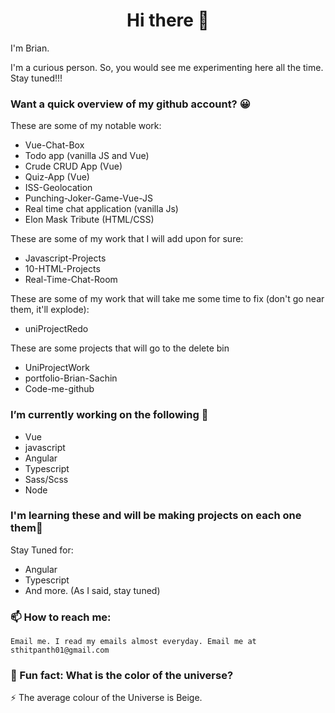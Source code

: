 <h1 align="center">Hi there 👋</h1>

I'm Brian.

I'm a curious person. So, you would see me experimenting here all the time. Stay tuned!!!

### Want a quick overview of my github account? 😀

   These are some of my notable work:
   
   - Vue-Chat-Box 
   - Todo app (vanilla JS and Vue)
   - Crude CRUD App (Vue)
   - Quiz-App (Vue)
   - ISS-Geolocation
   - Punching-Joker-Game-Vue-JS
   - Real time chat application (vanilla Js)
   - Elon Mask Tribute (HTML/CSS)
   
   These are some of my work that I will add upon for sure:
   
   - Javascript-Projects
   - 10-HTML-Projects
   - Real-Time-Chat-Room
   
   These are some of my work that will take me some time to fix (don't go near them, it'll explode):
   
   - uniProjectRedo
   
   These are some projects that will go to the delete bin
   
   - UniProjectWork
   - portfolio-Brian-Sachin
   - Code-me-github

### I’m currently working on the following 🔭

   - Vue
   - javascript
   - Angular
   - Typescript
   - Sass/Scss
   - Node

### I'm learning these and will be making projects on each one them🌱
   
   Stay Tuned for:

   - Angular
   - Typescript
   - And more. (As I said, stay tuned)
    
 
### 📫 How to reach me: 

    Email me. I read my emails almost everyday. Email me at sthitpanth01@gmail.com
    
  <!--  
### 💬 Ask me about:

    See my Portfolio. My resume is attached within. Its where it should be. Read the Portfolio's README.md for more info. -->

### 🤔 Fun fact: What is the color of the universe? 
    
   ⚡ The average colour of the Universe is Beige. 
   
    
    
    
<!--
**BrianSteel/BrianSteel** is a ✨ _special_ ✨ repository because its `README.md` (this file) appears on your GitHub profile.

Here are some ideas to get you started:


- 🌱 I’m currently learning ...
- 👯 I’m looking to collaborate on ...
- 🤔 I’m looking for help with ...
- 💬 Ask me about ...
- 📫 How to reach me: ...
- 😄 Pronouns: ...
- ⚡ Fun fact: ...
-->
